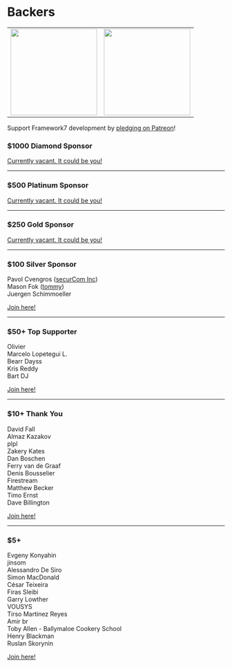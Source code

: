 # Backers

<table>
  <tr>
    <td align="center" valign="middle">
      <a href="https://www.securcom.me/" target="_blank">
        <img width="200" src="https://framework7.io/i/sponsors/securcom.png">
      </a>
    </td>
    <td align="center" valign="middle">
      <a href="http://mytommy.com" target="_blank">
        <img width="200" src="https://framework7.io/i/sponsors/tommy.png">
      </a>
    </td>
  </tr>
</table>

Support Framework7 development by [pledging on Patreon](https://www.patreon.com/vladimirkharlampidi)!

### $1000 Diamond Sponsor

[Currently vacant. It could be you!](https://www.patreon.com/bePatron?patAmt=1000.0&exp=1&u=4109762&rid=830901)

---

### $500 Platinum Sponsor

[Currently vacant. It could be you!](https://www.patreon.com/bePatron?patAmt=500.0&exp=1&u=4109762&rid=830876)

---

### $250 Gold Sponsor

[Currently vacant. It could be you!](https://www.patreon.com/bePatron?patAmt=250.0&exp=1&u=4109762&rid=830877)

---

### $100 Silver Sponsor
Pavol Cvengros ([securCom Inc](https://www.securcom.me/))<br>
Mason Fok ([tommy](http://mytommy.com))<br>
Juergen Schimmoeller

[Join here!](https://www.patreon.com/bePatron?patAmt=100.0&exp=1&u=4109762&rid=830841)

---

### $50+ Top Supporter

Olivier<br>
Marcelo Lopetegui L.<br>
Bearr Dayss<br>
Kris Reddy<br>
Bart DJ

[Join here!](https://www.patreon.com/bePatron?exp=1&rid=830842&u=4109762&patAmt=50.0)

---

### $10+ Thank You
David Fall<br>
Almaz Kazakov<br>
plpl<br>
Zakery Kates<br>
Dan Boschen<br>
Ferry van de Graaf<br>
Denis Bousselier<br>
Firestream<br>
Matthew Becker<br>
Timo Ernst<br>
Dave Billington

[Join here!](https://www.patreon.com/bePatron?exp=1&rid=830839&u=4109762&patAmt=10.0)

---

### $5+
Evgeny Konyahin<br>
jinsom<br>
Alessandro De Siro<br>
Simon MacDonald<br>
César Teixeira<br>
Firas Sleibi<br>
Garry Lowther<br>
VOUSYS<br>
Tirso Martínez Reyes<br>
Amir br<br>
Toby Allen - Ballymaloe Cookery School<br>
Henry Blackman<br>
Ruslan Skorynin

[Join here!](https://www.patreon.com/bePatron?exp=1&rid=845389&u=4109762&patAmt=5.0)
